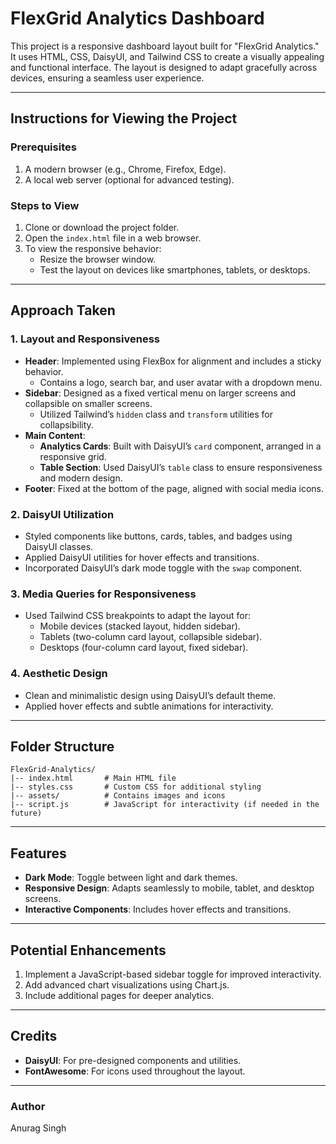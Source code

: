 # FlexGrid Analytics Dashboard

This project is a responsive dashboard layout built for "FlexGrid Analytics." It uses HTML, CSS, DaisyUI, and Tailwind CSS to create a visually appealing and functional interface. The layout is designed to adapt gracefully across devices, ensuring a seamless user experience.

---

## **Instructions for Viewing the Project**

### **Prerequisites**
1. A modern browser (e.g., Chrome, Firefox, Edge).
2. A local web server (optional for advanced testing).

### **Steps to View**
1. Clone or download the project folder.
2. Open the `index.html` file in a web browser.
3. To view the responsive behavior:
   - Resize the browser window.
   - Test the layout on devices like smartphones, tablets, or desktops.

---

## **Approach Taken**

### **1. Layout and Responsiveness**
- **Header**: Implemented using FlexBox for alignment and includes a sticky behavior.
  - Contains a logo, search bar, and user avatar with a dropdown menu.
- **Sidebar**: Designed as a fixed vertical menu on larger screens and collapsible on smaller screens.
  - Utilized Tailwind’s `hidden` class and `transform` utilities for collapsibility.
- **Main Content**:
  - **Analytics Cards**: Built with DaisyUI’s `card` component, arranged in a responsive grid.
  - **Table Section**: Used DaisyUI’s `table` class to ensure responsiveness and modern design.
- **Footer**: Fixed at the bottom of the page, aligned with social media icons.

### **2. DaisyUI Utilization**
- Styled components like buttons, cards, tables, and badges using DaisyUI classes.
- Applied DaisyUI utilities for hover effects and transitions.
- Incorporated DaisyUI’s dark mode toggle with the `swap` component.

### **3. Media Queries for Responsiveness**
- Used Tailwind CSS breakpoints to adapt the layout for:
  - Mobile devices (stacked layout, hidden sidebar).
  - Tablets (two-column card layout, collapsible sidebar).
  - Desktops (four-column card layout, fixed sidebar).

### **4. Aesthetic Design**
- Clean and minimalistic design using DaisyUI’s default theme.
- Applied hover effects and subtle animations for interactivity.

---

## **Folder Structure**
```plaintext
FlexGrid-Analytics/
|-- index.html       # Main HTML file
|-- styles.css       # Custom CSS for additional styling
|-- assets/          # Contains images and icons
|-- script.js        # JavaScript for interactivity (if needed in the future)
```

---

## **Features**
- **Dark Mode**: Toggle between light and dark themes.
- **Responsive Design**: Adapts seamlessly to mobile, tablet, and desktop screens.
- **Interactive Components**: Includes hover effects and transitions.

---

## **Potential Enhancements**
1. Implement a JavaScript-based sidebar toggle for improved interactivity.
2. Add advanced chart visualizations using Chart.js.
3. Include additional pages for deeper analytics.

---

## **Credits**
- **DaisyUI**: For pre-designed components and utilities.
- **FontAwesome**: For icons used throughout the layout.

---

### **Author**
Anurag Singh
